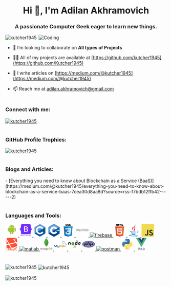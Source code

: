 <h1 align="center">Hi 👋, I'm Adilan Akhramovich</h1>

<h3 align="center">A passionate Computer Geek eager to learn new things.</h3>

<img align="right" alt="Coding" width="400" src="http://octodex.github.com/images/daftpunktocat-guy.gif">

<p align="left"> <img src="https://komarev.com/ghpvc/?username=kutcher1945&label=Profile%20views&color=0e75b6&style=flat" alt="kutcher1945" /> </p>

- 👯 I’m looking to collaborate on **All types of Projects**

- 👨‍💻 All of my projects are available at [https://github.com/kutcher1945](https://github.com/Kutcher1945)

- 📝 I write articles on [https://medium.com/@kutcher1945](https://medium.com/@kutcher1945)

- 📫 Reach me at adilan.akhramovich@gmail.com

#
<h3 align="left">Connect with me:</h3>
<p align="left">
<a href="https://www.linkedin.com/in/adilan-akhramovich-914132158/" target="blank"><img align="center" src="https://upload.wikimedia.org/wikipedia/commons/thumb/8/81/LinkedIn_icon.svg/2048px-LinkedIn_icon.svg.png" alt="kutcher1945" height="33" width="35" /></a>

#
<h3 align="left">GitHub Profile Trophies:</h3>
<p align="left"> <a href="https://github.com/ryo-ma/github-profile-trophy"><img src="https://github-profile-trophy.vercel.app/?username=kutcher1945&theme=darkhub&row=2&column=4" alt="kutcher1945" /></a> </p>

#
<h3 align="left">Blogs and Articles:</h3>
<!-- BLOG-POST-LIST:START -->
- [Everything you need to know about Blockchain as a Service &lpar;BaaS&rpar;](https://medium.com/@kutcher1945/everything-you-need-to-know-about-blockchain-as-a-service-baas-7cea30d8aa8d?source=rss-f7bdb12ffb42------2)
<!-- BLOG-POST-LIST:END -->

#
<h3 align="left">Languages and Tools:</h3>
<p align="left"> <a href="https://developer.android.com" target="_blank" rel="noreferrer"> <img src="https://raw.githubusercontent.com/devicons/devicon/master/icons/android/android-original-wordmark.svg" alt="android" width="40" height="40"/> </a> <a href="https://getbootstrap.com" target="_blank" rel="noreferrer"> <img src="https://raw.githubusercontent.com/devicons/devicon/master/icons/bootstrap/bootstrap-plain-wordmark.svg" alt="bootstrap" width="40" height="40"/> </a> <a href="https://www.cprogramming.com/" target="_blank" rel="noreferrer"> <img src="https://raw.githubusercontent.com/devicons/devicon/master/icons/c/c-original.svg" alt="c" width="40" height="40"/> </a> <a href="https://www.w3schools.com/cpp/" target="_blank" rel="noreferrer"> <img src="https://raw.githubusercontent.com/devicons/devicon/master/icons/cplusplus/cplusplus-original.svg" alt="cplusplus" width="40" height="40"/> </a> <a href="https://www.w3schools.com/css/" target="_blank" rel="noreferrer"> <img src="https://raw.githubusercontent.com/devicons/devicon/master/icons/css3/css3-original-wordmark.svg" alt="css3" width="40" height="40"/> </a> <a href="https://expressjs.com" target="_blank" rel="noreferrer"> <img src="https://raw.githubusercontent.com/devicons/devicon/master/icons/express/express-original-wordmark.svg" alt="express" width="40" height="40"/> </a> <a href="https://firebase.google.com/" target="_blank" rel="noreferrer"> <img src="https://www.vectorlogo.zone/logos/firebase/firebase-icon.svg" alt="firebase" width="40" height="40"/> </a> <a href="https://www.w3.org/html/" target="_blank" rel="noreferrer"> <img src="https://raw.githubusercontent.com/devicons/devicon/master/icons/html5/html5-original-wordmark.svg" alt="html5" width="40" height="40"/> </a> <a href="https://www.java.com" target="_blank" rel="noreferrer"> <img src="https://raw.githubusercontent.com/devicons/devicon/master/icons/java/java-original.svg" alt="java" width="40" height="40"/> </a> <a href="https://developer.mozilla.org/en-US/docs/Web/JavaScript" target="_blank" rel="noreferrer"> <img src="https://raw.githubusercontent.com/devicons/devicon/master/icons/javascript/javascript-original.svg" alt="javascript" width="40" height="40"/> </a> <a href="https://laravel.com/" target="_blank" rel="noreferrer"> <img src="https://raw.githubusercontent.com/devicons/devicon/master/icons/laravel/laravel-plain-wordmark.svg" alt="laravel" width="40" height="40"/> </a> <a href="https://www.mathworks.com/" target="_blank" rel="noreferrer"> <img src="https://upload.wikimedia.org/wikipedia/commons/2/21/Matlab_Logo.png" alt="matlab" width="40" height="40"/> </a> <a href="https://www.mongodb.com/" target="_blank" rel="noreferrer"> <img src="https://raw.githubusercontent.com/devicons/devicon/master/icons/mongodb/mongodb-original-wordmark.svg" alt="mongodb" width="40" height="40"/> </a> <a href="https://www.mysql.com/" target="_blank" rel="noreferrer"> <img src="https://raw.githubusercontent.com/devicons/devicon/master/icons/mysql/mysql-original-wordmark.svg" alt="mysql" width="40" height="40"/> </a> <a href="https://nodejs.org" target="_blank" rel="noreferrer"> <img src="https://raw.githubusercontent.com/devicons/devicon/master/icons/nodejs/nodejs-original-wordmark.svg" alt="nodejs" width="40" height="40"/> </a> <a href="https://www.php.net" target="_blank" rel="noreferrer"> <img src="https://raw.githubusercontent.com/devicons/devicon/master/icons/php/php-original.svg" alt="php" width="40" height="40"/> </a> <a href="https://postman.com" target="_blank" rel="noreferrer"> <img src="https://www.vectorlogo.zone/logos/getpostman/getpostman-icon.svg" alt="postman" width="40" height="40"/> </a> <a href="https://www.python.org" target="_blank" rel="noreferrer"> <img src="https://raw.githubusercontent.com/devicons/devicon/master/icons/python/python-original.svg" alt="python" width="40" height="40"/> </a> <a href="https://vuejs.org/" target="_blank" rel="noreferrer"> <img src="https://raw.githubusercontent.com/devicons/devicon/master/icons/vuejs/vuejs-original-wordmark.svg" alt="vuejs" width="40" height="40"/> </a> </p>

#
<p><img align="left" src="https://github-readme-stats.vercel.app/api/top-langs?username=kutcher1945&theme=nightowl&show_icons=true&locale=en&layout=compact" alt="kutcher1945" /></p>
<p>&nbsp;<img align="center" src="https://github-readme-stats.vercel.app/api?username=kutcher1945&theme=nightowl&show_icons=true&locale=en" alt="kutcher1945" /></p>
<p><img align="center" src="https://github-readme-streak-stats.herokuapp.com/?user=kutcher1945&theme=nightowl&" alt="kutcher1945" /></p>
